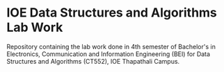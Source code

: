 # IOE Data Structures and Algorithms Lab Work

Repository containing the lab work done in 4th semester of Bachelor's in Electronics, Communication and Information Engineering (BEI) for Data Structures and Algorithms (CT552), IOE Thapathali Campus.
